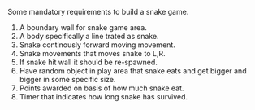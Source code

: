Some mandatory requirements to build a snake game.

1. A boundary wall for snake game area.
2. A body specifically a line trated as snake.
3. Snake continously forward moving movement.
4. Snake movements that moves snake to L,R.
5. If snake hit wall it should be re-spawned.
6. Have random object in play area that snake eats and get bigger and bigger in some specific size.
7. Points awarded on basis of how much snake eat.
8. Timer that indicates how long snake has survived.




